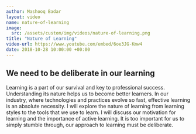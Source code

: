 ```yaml
---
author: Mashooq Badar
layout: video
name: nature-of-learning
image:
  src: /assets/custom/img/videos/nature-of-learning.png
title: "Nature of Learning"
video-url: https://www.youtube.com/embed/6oe3JG-Kmw4
date: 2018-10-28 10:00:00 +00:00
---
```


## We need to be deliberate in our learning

Learning is a part of our survival and key to professional success. Understanding its nature helps us to become better learners. In our industry, where technologies and practices evolve so fast, effective learning is an absolute necessity. I will explore the nature of learning from learning styles to the tools that we use to learn. I will discuss our motivation for learning and the importance of active learning. It is too important for us to simply stumble through, our approach to learning must be deliberate.
